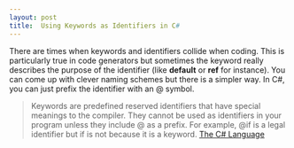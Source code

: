 ```yaml
---
layout: post
title:  Using Keywords as Identifiers in C#
---
```

There are times when keywords and identifiers collide when coding. This is particularly true in code generators but sometimes the keyword really describes the purpose of the identifier (like **default** or **ref** for instance). You can come up with clever naming schemes but there is a simpler way. In C#, you can just prefix the identifier with an @ symbol.

> Keywords are predefined reserved identifiers that have special meanings to the compiler. They cannot be used as identifiers in your program unless they include @ as a prefix. For example, @if is a legal identifier but if is not because it is a keyword. [The C# Language](http://download.microsoft.com/download/9/8/f/98fdf0c7-2bbd-40d3-9fd1-5a4159fa8044/csharp%202.0%20specification_sept_2005.doc)
